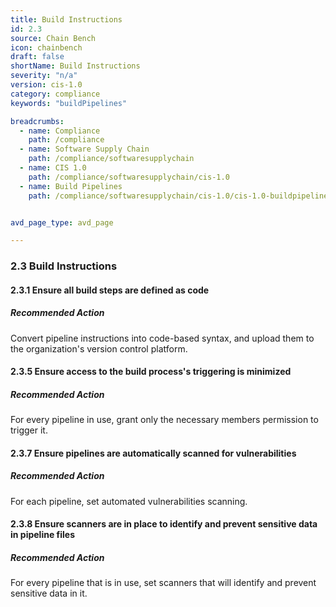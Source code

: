 ```yaml
---
title: Build Instructions
id: 2.3
source: Chain Bench
icon: chainbench
draft: false
shortName: Build Instructions
severity: "n/a"
version: cis-1.0
category: compliance
keywords: "buildPipelines"

breadcrumbs: 
  - name: Compliance
    path: /compliance
  - name: Software Supply Chain
    path: /compliance/softwaresupplychain
  - name: CIS 1.0
    path: /compliance/softwaresupplychain/cis-1.0
  - name: Build Pipelines
    path: /compliance/softwaresupplychain/cis-1.0/cis-1.0-buildpipelines


avd_page_type: avd_page

---
```


### 2.3 Build Instructions

####  2.3.1 Ensure all build steps are defined as code

##### Recommended Action
Convert pipeline instructions into code-based syntax, and upload them to the organization's version control platform.
<br />


####  2.3.5 Ensure access to the build process's triggering is minimized

##### Recommended Action
For every pipeline in use, grant only the necessary members permission to trigger it.
<br />


####  2.3.7 Ensure pipelines are automatically scanned for vulnerabilities

##### Recommended Action
For each pipeline, set automated vulnerabilities scanning.
<br />


####  2.3.8 Ensure scanners are in place to identify and prevent sensitive data in pipeline files

##### Recommended Action
For every pipeline that is in use, set scanners that will identify and prevent sensitive data in it.
<br />


